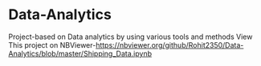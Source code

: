 # Data-Analytics
Project-based on Data analytics by using various tools and methods 
View This project on NBViewer-https://nbviewer.org/github/Rohit2350/Data-Analytics/blob/master/Shipping_Data.ipynb
